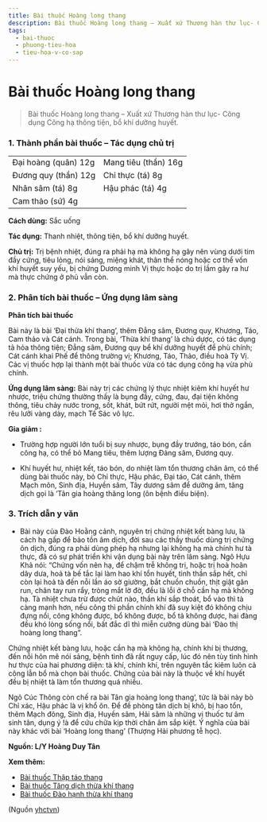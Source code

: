 ```yaml
---
title: Bài thuốc Hoàng long thang
description: Bài thuốc Hoàng long thang – Xuất xứ Thương hàn thư lục- Công dụng Công hạ thông tiện, bổ khí dưỡng huyết.
tags:
  - bai-thuoc
  - phuong-tieu-hoa
  - tieu-hoa-v-co-sap
---
```


# Bài thuốc Hoàng long thang 

> Bài thuốc Hoàng long thang – Xuất xứ Thương hàn thư lục- Công dụng Công hạ thông tiện, bổ khí dưỡng huyết.

### 1. Thành phần bài thuốc – Tác dụng chủ trị

|  |  |
| --- | --- |
| Đại hoàng (quân) 12g | Mang tiêu (thần) 16g |
| Đương quy (thần) 12g | Chỉ thực (tá) 8g |
| Nhân sâm (tá) 8g | Hậu phác (tá) 4g |
| Cam thảo (sứ) 4g |  |

**Cách dùng:** Sắc uống

**Tác dụng:** Thanh nhiệt, thông tiện, bổ khí dưỡng huyết. 

**Chủ trị:** Trị bệnh nhiệt, đúng ra phải hạ mà không hạ gây nên vùng dưới tim đầy cứng, tiêu lỏng, nói sảng, miệng khát, thân thể nóng hoặc cơ thể vốn khí huyết suy yếu, bị chứng Dương minh Vị thực hoặc do trị lầm gây ra hư mà thực chứng ở phủ vẫn còn.

### 2. Phân tích bài thuốc – Ứng dụng lâm sàng

**Phân tích bài thuốc**

Bài này là bài ‘Đại thừa khí thang’, thêm Đẳng sâm, Đương quy, Khương, Táo, Cam thảo và Cát cánh. Trong bài, ‘Thừa khí thang’ là chủ dược, có tác dụng tả hỏa thông tiện; Đẳng sâm, Đương quy bể khí dưỡng huyết để phù chính; Cát cánh khai Phế để thông trường vị; Khương, Táo, Thảo, điều hoà Tỳ Vị. Các vị thuốc hợp lại thành một bài thuốc vừa có tác dụng công hạ vừa phù chính.

**Ứng dụng lâm sàng:** Bài này trị các chứng lý thực nhiệt kiêm khí huyết hư nhược, triệu chứng thường thấy là bụng đầy, cứng, đau, đại tiện không thông, tiêu chảy nước trong, sốt, khát, bứt rứt, người mệt mỏi, hơi thở ngắn, rêu lưỡi vàng dày, mạch Tế Sác vô lực.

**Gia giảm :**

+ Trường hợp người lớn tuổi bị suy nhược, bụng đầy trướng, táo bón, cần công hạ, có thể bỏ Mang tiêu, thêm lượng Đảng sâm, Đương quy.

+ Khí huyết hư, nhiệt kết, táo bón, do nhiệt làm tổn thương chân âm, có thể dùng bài thuốc này, bỏ Chỉ thực, Hậu phác, Đại táo, Cát cánh, thêm Mạch môn, Sinh địa, Huyền sâm, Tây dương sâm để dưỡng âm, tăng dịch gọi là ‘Tân gia hoàng thăng long (ôn bệnh điều biện).

### 3. Trích dẫn y văn

+ Bài này của Đào Hoằng cảnh, nguyên trị chứng nhiệt kết bàng lưu, là cách hạ gấp để bảo tồn âm dịch, đời sau các thầy thuốc dùng trị chứng ôn dịch, đúng ra phải dùng phép hạ nhưng lại không hạ mà chính hư tà thực, đã có sự phát triển khi vận dụng bài này trên lâm sàng. Ngô Hựu Khả nói: “Chứng vốn nên hạ, để chậm trễ không trị, hoặc trị hoà hoãn dây dưa, hoả tà bế tắc lại làm hao khí tổn huyết, tinh thần sắp hết, chỉ còn lại hoả tà đến nỗi lần áo sờ giường, bắt chuồn chuồn, thịt giật gân run, chân tay run rẩy, tròng mắt lờ đờ, đều là lỗi ở chỗ cần hạ mà không hạ. Tà nhiệt chưa trừ được chút nào, thần khí sắp thoát, bổ vào thì tà càng mạnh hơn, nếu công thì phần chính khí đã suy kiệt đó không chịu đựng nổi, công không được, bổ không được, bổ tả không được, hai đàng đều khó lòng sống nổi, bất đắc dĩ thì miễn cưỡng dùng bài ‘Đào thị hoàng long thang”. 

Chứng nhiệt kết bàng lưu, hoặc cần hạ mà không hạ, chính khí bị thương, đến nỗi hôn mê nói sảng, bệnh tình đã rất nguy cấp, lúc đó nên tùy tình hình hư thực của hai phương diện: tà khí, chính khí, trên nguyên tắc kiêm luôn cả công lẫn bổ mà chọn bài thuốc. Chứng của bài này là thuộc về khí huyết đều bị nhiệt tà làm tổn thương quá nhiều.

Ngô Cúc Thông còn chế ra bài Tân gia hoàng long thang’, tức là bài này bò Chỉ xác, Hậu phác là vị khổ ôn. Để đề phòng tân dịch bị khô, bị hao tổn, thêm Mạch đông, Sinh địa, Huyền sâm, Hải sâm là những vị thuốc tư âm sinh tân, dụng ý !à để cứu chữa kịp thời chân âm sắp kiệt. Ý nghĩa của bài này khác với bài ‘Hoàng long thang’ (Thượng Hải phương tễ học).

**Nguồn: L/Y Hoàng Duy Tân**

**Xem thêm:**

* [Bài thuốc Thập táo thang](/yhctvn/bai-thuoc-thap-tao-thang)
* [Bài thuốc Tăng dịch thừa khí thang](/yhctvn/bai-thuoc-tang-dich-thua-khi-thang)
* [Bài thuốc Đào hạnh thừa khí thang](/yhctvn/dao-hanh-thua-khi-thang)

(Nguồn <a href="https://yhctvn.com/bai-thuoc-hoang-long-thang/" target="_blank">yhctvn</a>)
